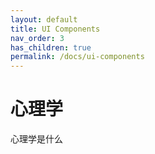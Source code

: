 ```yaml
---
layout: default
title: UI Components
nav_order: 3
has_children: true
permalink: /docs/ui-components
---
```


# 心理学

心理学是什么
